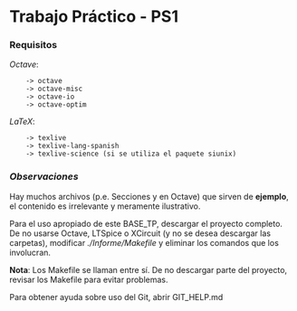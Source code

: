 # Trabajo Práctico - PS1 
### Requisitos
*Octave*: 

		-> octave
		-> octave-misc
		-> octave-io
		-> octave-optim

*LaTeX*:

		-> texlive
		-> texlive-lang-spanish
		-> texlive-science (si se utiliza el paquete siunix)

### *Observaciones*

Hay muchos archivos (p.e. Secciones y en Octave) que sirven de **ejemplo**, el contenido es irrelevante y meramente ilustrativo.

Para el uso apropiado de este BASE_TP, descargar el proyecto completo.
De no usarse Octave, LTSpice o XCircuit (y no se desea descargar las carpetas),
modificar *./Informe/Makefile* y eliminar los comandos que los involucran.

**Nota**: 	Los Makefile se llaman entre sí. De no descargar parte del proyecto,
		revisar los Makefile para evitar problemas.
		
Para obtener ayuda sobre uso del Git, abrir GIT_HELP.md

